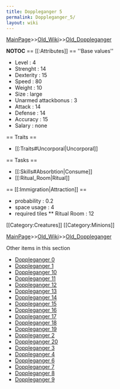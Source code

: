 ```yaml
---
title: Doppleganger 5
permalink: Doppleganger_5/
layout: wiki
---
```


[MainPage](/keeperrl_wiki/ "wikilink")>>[Old_Wiki](/keeperrl_wiki/Old_Wiki "wikilink")>>[Old_Doppleganger](/keeperrl_wiki/Old_Doppleganger "wikilink")

__NOTOC__
== [[:Attributes]] ==
''Base values''
* Level : 4
* Strenght : 14
* Dexterity : 15
* Speed : 80
* Weight : 10
* Size : large
* Unarmed attackbonus : 3
* Attack : 14
* Defense : 14
* Accuracy : 15
* Salary : none

== Traits ==
* [[:Traits#Uncorporal|Uncorporal]]

== Tasks ==
* [[:Skills#Absorbtion|Consume]]
* [[:Ritual_Room|Ritual]]

== [[:Immigration|Attraction]] ==
* probability : 0.2
* space usage : 4
* required tiles
** Ritual Room : 12

[[Category:Creatures]]
[[Category:Minions]]

[MainPage](/keeperrl_wiki/ "wikilink")>>[Old_Wiki](/keeperrl_wiki/Old_Wiki "wikilink")>>[Old_Doppleganger](/keeperrl_wiki/Old_Doppleganger "wikilink")

Other items in this section
-    [Doppleganger 0](/keeperrl_wiki/Doppleganger_0 "wikilink")
-    [Doppleganger 1](/keeperrl_wiki/Doppleganger_1 "wikilink")
-    [Doppleganger 10](/keeperrl_wiki/Doppleganger_10 "wikilink")
-    [Doppleganger 11](/keeperrl_wiki/Doppleganger_11 "wikilink")
-    [Doppleganger 12](/keeperrl_wiki/Doppleganger_12 "wikilink")
-    [Doppleganger 13](/keeperrl_wiki/Doppleganger_13 "wikilink")
-    [Doppleganger 14](/keeperrl_wiki/Doppleganger_14 "wikilink")
-    [Doppleganger 15](/keeperrl_wiki/Doppleganger_15 "wikilink")
-    [Doppleganger 16](/keeperrl_wiki/Doppleganger_16 "wikilink")
-    [Doppleganger 17](/keeperrl_wiki/Doppleganger_17 "wikilink")
-    [Doppleganger 18](/keeperrl_wiki/Doppleganger_18 "wikilink")
-    [Doppleganger 19](/keeperrl_wiki/Doppleganger_19 "wikilink")
-    [Doppleganger 2](/keeperrl_wiki/Doppleganger_2 "wikilink")
-    [Doppleganger 20](/keeperrl_wiki/Doppleganger_20 "wikilink")
-    [Doppleganger 3](/keeperrl_wiki/Doppleganger_3 "wikilink")
-    [Doppleganger 4](/keeperrl_wiki/Doppleganger_4 "wikilink")
-    [Doppleganger 6](/keeperrl_wiki/Doppleganger_6 "wikilink")
-    [Doppleganger 7](/keeperrl_wiki/Doppleganger_7 "wikilink")
-    [Doppleganger 8](/keeperrl_wiki/Doppleganger_8 "wikilink")
-    [Doppleganger 9](/keeperrl_wiki/Doppleganger_9 "wikilink")
